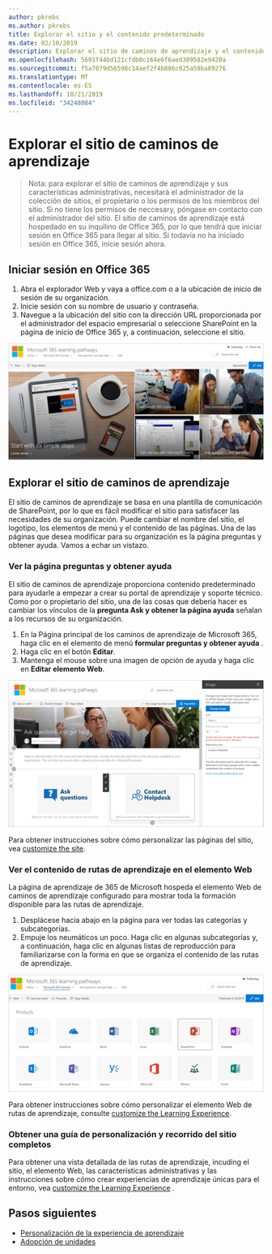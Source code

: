 ```yaml
---
author: pkrebs
ms.author: pkrebs
title: Explorar el sitio y el contenido predeterminado
ms.date: 02/10/2019
description: Explorar el sitio de caminos de aprendizaje y el contenido predeterminado
ms.openlocfilehash: 5691f44bd121cfdb0c164e6f6aed389582e9420a
ms.sourcegitcommit: f5a7079d56598c14aef2f4b886c025a59ba89276
ms.translationtype: MT
ms.contentlocale: es-ES
ms.lasthandoff: 10/21/2019
ms.locfileid: "34248084"
---
```

# <a name="explore-the-learning-pathways-site"></a>Explorar el sitio de caminos de aprendizaje

> Nota: para explorar el sitio de caminos de aprendizaje y sus características administrativas, necesitará el administrador de la colección de sitios, el propietario o los permisos de los miembros del sitio. Si no tiene los permisos de neccesary, póngase en contacto con el administrador del sitio. El sitio de caminos de aprendizaje está hospedado en su inquilino de Office 365, por lo que tendrá que iniciar sesión en Office 365 para llegar al sitio. Si todavía no ha iniciado sesión en Office 365, inicie sesión ahora. 

## <a name="sign-in-to-office-365"></a>Iniciar sesión en Office 365 

1.  Abra el explorador Web y vaya a office.com o a la ubicación de inicio de sesión de su organización. 
2.  Inicie sesión con su nombre de usuario y contraseña.
3.  Navegue a la ubicación del sitio con la dirección URL proporcionada por el administrador del espacio empresarial o seleccione SharePoint en la página de inicio de Office 365 y, a continuación, seleccione el sitio. 

![CG-Introducing. png](media/cg-introducing.png)

## <a name="explore-the-learning-pathways-site"></a>Explorar el sitio de caminos de aprendizaje

El sitio de caminos de aprendizaje se basa en una plantilla de comunicación de SharePoint, por lo que es fácil modificar el sitio para satisfacer las necesidades de su organización. Puede cambiar el nombre del sitio, el logotipo, los elementos de menú y el contenido de las páginas. Una de las páginas que desea modificar para su organización es la página preguntas y obtener ayuda. Vamos a echar un vistazo.

### <a name="view-the-ask-questions-and-get-help-page"></a>Ver la página preguntas y obtener ayuda

El sitio de caminos de aprendizaje proporciona contenido predeterminado para ayudarle a empezar a crear su portal de aprendizaje y soporte técnico. Como por o propietario del sitio, una de las cosas que debería hacer es cambiar los vínculos de la **pregunta Ask y obtener la página ayuda** señalan a los recursos de su organización. 

1.  En la Página principal de los caminos de aprendizaje de Microsoft 365, haga clic en el elemento de menú **formular preguntas y obtener ayuda** .
2.  Haga clic en el botón **Editar**.
3.  Mantenga el mouse sobre una imagen de opción de ayuda y haga clic en **Editar elemento Web**.

![CG-Edithelp. png](media/cg-edithelp.png)

Para obtener instrucciones sobre cómo personalizar las páginas del sitio, vea [customize the site](custom_edithelp.md).

### <a name="view-the-learning-pathways-content-in-the-web-part"></a>Ver el contenido de rutas de aprendizaje en el elemento Web
La página de aprendizaje de 365 de Microsoft hospeda el elemento Web de caminos de aprendizaje configurado para mostrar toda la formación disponible para las rutas de aprendizaje. 

1. Desplácese hacia abajo en la página para ver todas las categorías y subcategorías.
2. Empuje los neumáticos un poco. Haga clic en algunas subcategorías y, a continuación, haga clic en algunas listas de reproducción para familiarizarse con la forma en que se organiza el contenido de las rutas de aprendizaje. 

![CG-gotoall. png](media/cg-gotoall.png)

Para obtener instrucciones sobre cómo personalizar el elemento Web de rutas de aprendizaje, consulte [customize the Learning Experience](custom_overview.md).

### <a name="get-a-complete-site-tour-and-customization-guidance"></a>Obtener una guía de personalización y recorrido del sitio completos
Para obtener una vista detallada de las rutas de aprendizaje, incuding el sitio, el elemento Web, las características administrativas y las instrucciones sobre cómo crear experiencias de aprendizaje únicas para el entorno, vea [customize the Learning Experience](custom_overview.md) .

## <a name="next-steps"></a>Pasos siguientes
- [Personalización de la experiencia de aprendizaje](custom_overview.md)
- [Adopción de unidades](driveadoption.md) 
